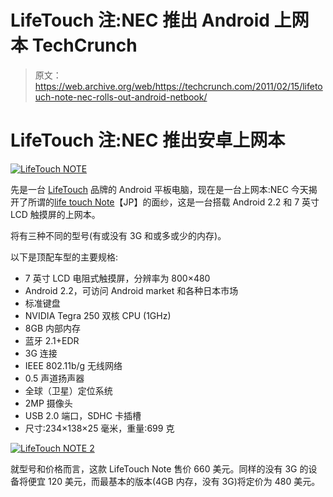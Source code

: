 # LifeTouch 注:NEC 推出 Android 上网本 TechCrunch

> 原文：<https://web.archive.org/web/https://techcrunch.com/2011/02/15/lifetouch-note-nec-rolls-out-android-netbook/>

# LifeTouch 注:NEC 推出安卓上网本

[![](img/f764a8fe526fd2567fa183343a6cfc5e.png "LifeTouch NOTE")](https://web.archive.org/web/20221210002522/http://www.crunchgear.com/2011/02/15/lifetouch-note-nec-rolls-out-android-netbook/lifetouch-note/)

先是一台 [LifeTouch](https://web.archive.org/web/20221210002522/http://www.crunchgear.com/tag/lifetouch/) 品牌的 Android 平板电脑，现在是一台上网本:NEC 今天揭开了所谓的[life touch Note](https://web.archive.org/web/20221210002522/http://www.nec.co.jp/press/ja/1102/1501.html)【JP】的面纱，这是一台搭载 Android 2.2 和 7 英寸 LCD 触摸屏的上网本。

将有三种不同的型号(有或没有 3G 和或多或少的内存)。

以下是顶配车型的主要规格:

*   7 英寸 LCD 电阻式触摸屏，分辨率为 800×480
*   Android 2.2，可访问 Android market 和各种日本市场
*   标准键盘
*   NVIDIA Tegra 250 双核 CPU (1GHz)
*   8GB 内部内存
*   蓝牙 2.1+EDR
*   3G 连接
*   IEEE 802.11b/g 无线网络
*   0.5 声道扬声器
*   全球（卫星）定位系统
*   2MP 摄像头
*   USB 2.0 端口，SDHC 卡插槽
*   尺寸:234×138×25 毫米，重量:699 克

[![](img/36746f46fb7d6e0c71d319e58b49f617.png "LifeTouch NOTE 2")](https://web.archive.org/web/20221210002522/http://www.crunchgear.com/2011/02/15/lifetouch-note-nec-rolls-out-android-netbook/lifetouch-note-2/)

就型号和价格而言，这款 LifeTouch Note 售价 660 美元。同样的没有 3G 的设备将便宜 120 美元，而最基本的版本(4GB 内存，没有 3G)将定价为 480 美元。